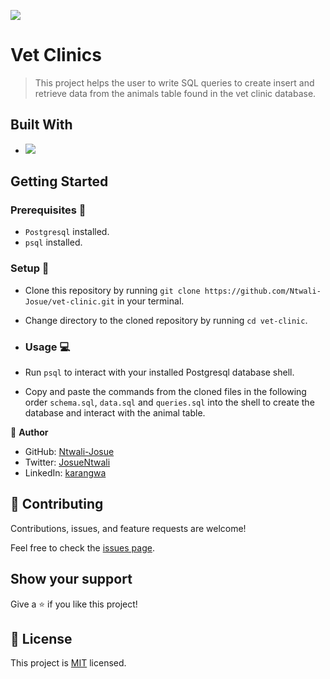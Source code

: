 ![](https://img.shields.io/badge/Microverse-blueviolet)

# Vet Clinics

> This project helps the user to write SQL queries to create insert and retrieve data from the animals table found in the vet clinic database.

## Built With 

- [![](https://img.shields.io/badge/Built%20With-POSTGRESQL-blueviolet)](https://www.tutorialspoint.com/postgresql/postgresql_create_table.htm)
## Getting Started 

### Prerequisites 📌
- `Postgresql` installed.
- `psql` installed.

### Setup 🔂

- Clone this repository by running `git clone https://github.com/Ntwali-Josue/vet-clinic.git` in your terminal.
- Change directory to the cloned repository by running `cd vet-clinic`.

- ### Usage 💻

- Run `psql` to interact with your installed Postgresql database shell.
- Copy and paste the commands  from the cloned files in the following order `schema.sql`, `data.sql` and `queries.sql` into the shell to create the database and interact with the animal table.

👤 **Author**

- GitHub: [Ntwali-Josue](https://github.com/Ntwali-Josue)
- Twitter: [JosueNtwali](https://twitter.com/JosueNtwali)
- LinkedIn: [karangwa](https://linkedin.com/in/linkedinhandle)

## 🤝 Contributing

Contributions, issues, and feature requests are welcome!

Feel free to check the [issues page](https://github.com/Ntwali-Josue/vet-clinic/issues/).

## Show your support

Give a ⭐️ if you like this project!

## 📝 License

This project is [MIT](./MIT.md) licensed.
